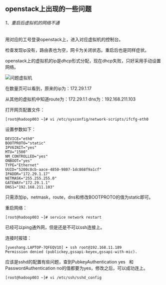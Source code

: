 ## openstack上出现的一些问题



###### 1、重启后虚拟机的网络不通

用对应的工号登录openstack上，进入对应虚拟机的控制台。

检查发现ip没有，路由表也为空，网卡为关闭状态。重启后也是同样症状。

openstack上的虚拟机的ip是*dhcp*形式分配，现在dhcp失败，只好采用手动设置网络。

![问题虚拟机](C:\Users\yueshang\AppData\Local\Temp\1530003671227.png)

在数量页可以看到，原来的ip为：172.29.1.17

从其他的虚拟机中知道route为：172.29.1.1	dns为：192.168.211.103

打开网页配置文件：

```shell
[root@hadoop003 ~]# vi /etc/sysconfig/network-scripts/ifcfg-eth0
```

设置参数如下：

```shell
DEVICE="eth0"
BOOTPROTO="static"
IPV6INIT="yes"
MTU="1500"
NM_CONTROLLED="yes"
ONBOOT="yes"
TYPE="Ethernet"
UUID="5200c8cb-aace-4850-9807-1dc868f9a1cf"
IPADDR="172.29.1.17"
NETMASK="255.255.255.0"
GATEWAY="172.29.1.1"
DNS1="192.168.211.103"
```

只需添加ip，netmask，route，dns和修改BOOTPROTO的值为static即可。

重启网络：

```shell
[root@hadoop003 ~]# service network restart
```

已经可以ping通外网，但是还是不可以ssh连接上。



连接时报错：

```shell
[yueshang.LAPTOP-7QFEQV1O] ➤ ssh root@192.168.11.189
Permission denied (publickey,gssapi-keyex,gssapi-with-mic).
```

应该是sshd的配置有些问题，查到PubkeyAuthentication yes   和PasswordAuthentication no的值都要为yes，修改之后，可以成功连上。

```shell
[root@hadoop003 ~]# vi /etc/ssh/sshd_config
```



